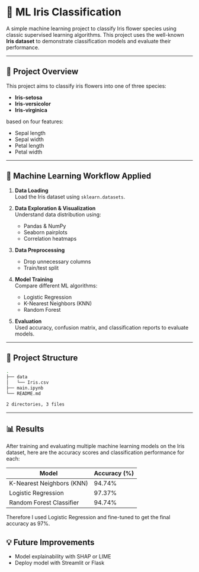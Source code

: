 # 🌸 ML Iris Classification

A simple machine learning project to classify Iris flower species using classic supervised learning algorithms. This project uses the well-known **Iris dataset** to demonstrate classification models and evaluate their performance.

---

## 📌 Project Overview

This project aims to classify iris flowers into one of three species:

- **Iris-setosa**
- **Iris-versicolor**
- **Iris-virginica**

based on four features:

- Sepal length
- Sepal width
- Petal length
- Petal width

---

## 🧠 Machine Learning Workflow Applied

1. **Data Loading**  
   Load the Iris dataset using `sklearn.datasets`.

2. **Data Exploration & Visualization**  
   Understand data distribution using:
   - Pandas & NumPy
   - Seaborn pairplots
   - Correlation heatmaps

3. **Data Preprocessing**
   - Drop unnecessary columns
   - Train/test split

4. **Model Training**  
   Compare different ML algorithms:
   - Logistic Regression
   - K-Nearest Neighbors (KNN)
   - Random Forest

5. **Evaluation**  
   Used accuracy, confusion matrix, and classification reports to evaluate models.

---

## 📁 Project Structure
```bash
.
├── data
│   └── Iris.csv
├── main.ipynb
└── README.md

2 directories, 3 files
```
---

## 📊 Results
After training and evaluating multiple machine learning models on the Iris dataset, here are the accuracy scores and classification performance for each:

| Model                   | Accuracy (%) |
|-------------------------|--------------|
| K-Nearest Neighbors (KNN)      | 94.74%       |
| Logistic Regression            | 97.37%       |
| Random Forest Classifier       | 94.74%       |

Therefore I used Logistic Regression and fine-tuned to get the final accuracy as 97%.

## 💡 Future Improvements
- Model explainability with SHAP or LIME
- Deploy model with Streamlit or Flask